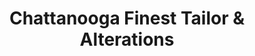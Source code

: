 ---
title: "Chattanooga Finest Tailor & Alterations"
url: /chattanooga/chattanooga-finest-tailor-and-alterations/
shop: tailor
---